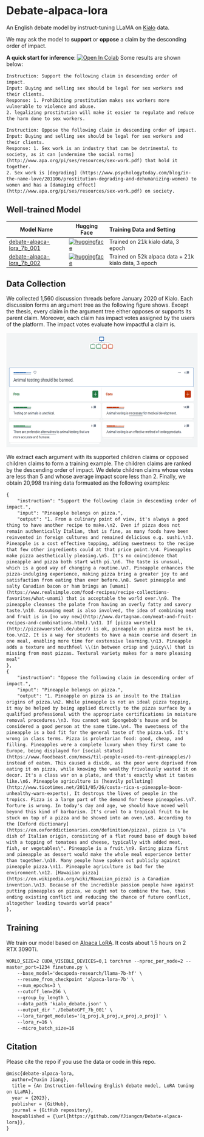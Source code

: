 # Debate-alpaca-lora
An English debate model by instruct-tuning LLaMA on [Kialo](https://www.kialo.com/) data. 

We may ask the model to **support** or **oppose** a claim by the desconding order of impact.

**A quick start for inference**: <a href="https://colab.research.google.com/drive/1emuN4LcO4X2-BCoATbhawIZeGBr-d3Y-?usp=sharing" target="_parent"><img src="https://colab.research.google.com/assets/colab-badge.svg" alt="Open In Colab"/></a> Some results are shown below:

```
Instruction: Support the following claim in descending order of impact.
Input: Buying and selling sex should be legal for sex workers and their clients.
Response: 1. Prohibiting prostitution makes sex workers more vulnerable to violence and abuse.
2. legalizing prostitution will make it easier to regulate and reduce the harm done to sex workers.
```

```
Instruction: Oppose the following claim in descending order of impact.
Input: Buying and selling sex should be legal for sex workers and their clients.
Response: 1. Sex work is an industry that can be detrimental to society, as it can [undermine the social norms](http://www.apa.org/pi/ses/resources/sex-work.pdf) that hold it together.
2. Sex work is [degrading] (https://www.psychologytoday.com/blog/in-the-name-love/201106/prostitution-degrading-and-dehumanizing-women) to women and has a [damaging effect] (http://www.apa.org/pi/ses/resources/sex-work.pdf) on society.
```

## Well-trained Model

| Model Name | Hugging Face | Training Data and Setting |
| --- | --- | :--- |
| [debate-alpaca-lora_7b_001](https://huggingface.co/YuxinJiang/debate-alpaca-lora_7b_001) | [![huggingface](https://img.shields.io/badge/%F0%9F%A4%97-huggingface-yellow)](https://huggingface.co/YuxinJiang/debate-alpaca-lora_7b_001) | Trained on 21k kialo data, 3 epoch |
| [debate-alpaca-lora_7b_002](https://huggingface.co/YuxinJiang/debate-alpaca-lora_7b_002) | [![huggingface](https://img.shields.io/badge/%F0%9F%A4%97-huggingface-yellow)](https://huggingface.co/YuxinJiang/debate-alpaca-lora_7b_002) | Trained on 52k alpaca data + 21k kialo data, 3 epoch |

## Data Collection
We collected 1,560 discussion threads before January 2020 of Kialo. Each discussion forms an argument tree as the following figure shows. Except the thesis, every claim in the argument tree either opposes or supports its parent claim. Moreover, each claim has impact votes assigned by the users of the platform. The impact votes evaluate how impactful a claim is.

<img src="https://github.com/YJiangcm/Debate-alpaca-lora/blob/master/pics/kialo_example.png" width="600" height="300">

We extract each argument with its supported children claims or opposed children claims to form a training example. The children claims are ranked by the descending order of impact. We delete children claims whose votes are less than 5 and whose average impact score less than 2. Finally, we obtain 20,998 training data formuated as the following examples:
```
{
    "instruction": "Support the following claim in descending order of impact.",
    "input": "Pineapple belongs on pizza.",
    "output": "1. From a culinary point of view, it's always a good thing to have another recipe to make.\n2. Even if pizza does not remain authentically Italian, that is fine, as many foods have been reinvented in foreign cultures and remained delicious e.g. sushi.\n3. Pineapple is a cost effective topping, adding sweetness to the recipe that few other ingredients could at that price point.\n4. Pineapples make pizza aesthetically pleasing.\n5. It's no coincidence that pineapple and pizza both start with pi.\n6. The taste is unusual, which is a good way of changing a routine.\n7. Pineapple enhances the pizza-indulging experience, making pizza bring a greater joy to and satisfaction from eating than ever before.\n8. Sweet pineapple and salty Canadian bacon or ham brings an [umami](https://www.realsimple.com/food-recipes/recipe-collections-favorites/what-umami) that is acceptable the world over.\n9. The pineapple cleanses the palate from having an overly fatty and savory taste.\n10. Assuming meat is also involved, the idea of combining meat and fruit is in [no way new](http://www.dartagnan.com/meat-and-fruit-recipes-and-combinations.html).\n11. If [pizza wurstel](http://pizzawuerstel.de/uber/) is ok, pineapple on pizza must be ok, too.\n12. It is a way for students to have a main course and desert in one meal, enabling more time for exstensive learning.\n13. Pineapple adds a texture and mouthfeel \\(in between crisp and juicy\\) that is missing from most pizzas. Textural variety makes for a more pleasing meal"
},
{
    "instruction": "Oppose the following claim in descending order of impact.",
    "input": "Pineapple belongs on pizza.",
    "output": "1. Pineapple on pizza is an insult to the Italian origins of pizza.\n2. While pineapple is not an ideal pizza topping, it may be helped by being applied directly to the pizza surface by a qualified professional with the appropriate certifications in moisture removal procedures.\n3. You cannot eat Spongebob's house and be considered a good person at the same time.\n4. The sweetness of the pineapple is a bad fit for the general taste of the pizza.\n5. It's wrong in class terms. Pizza is proletarian food: good, cheap, and filling. Pineapples were a complete luxury when they first came to Europe, being displayed for [social status](https://www.foodbeast.com/news/til-people-used-to-rent-pineapples/) instead of eaten. This caused a divide, as the poor were deprived from eating it on pizza, while knowing the wealthy frivolously wasted it on decor. It's a class war on a plate, and that's exactly what it tastes like.\n6. Pineapple agriculture is [heavily polluting](http://www.ticotimes.net/2011/05/26/costa-rica-s-pineapple-boom-unhealthy-warn-experts), It destroys the lives of people in the tropics. Pizza is a large part of the demand for these pineapples.\n7. Torture is wrong. In today's day and age, we should have moved well beyond this kind of barbarism. It's cruel to a tropical fruit to be stuck on top of a pizza and be shoved into an oven.\n8. According to the [Oxford dictionary](https://en.oxforddictionaries.com/definition/pizza), pizza is \"a dish of Italian origin, consisting of a flat round base of dough baked with a topping of tomatoes and cheese, typically with added meat, fish, or vegetables\". Pineapple is a fruit.\n9. Eating pizza first and pineapple as dessert would make the whole meal experience better than together.\n10. Many people have spoken out publicly against pineapple pizza.\n11. Pineapple agriculture is bad for the environment.\n12. [Hawaiian pizza](https://en.wikipedia.org/wiki/Hawaiian_pizza) is a Canadian invention.\n13. Because of the incredible passion people have against putting pineapples on pizza, we ought not to combine the two, thus ending existing conflict and reducing the chance of future conflict, altogether leading towards world peace"
},
```

## Training
We train our model based on [Alpaca LoRA](https://github.com/tloen/alpaca-lora). It costs about 1.5 hours on 2 RTX 3090Ti.
```
WORLD_SIZE=2 CUDA_VISIBLE_DEVICES=0,1 torchrun --nproc_per_node=2 --master_port=1234 finetune.py \
    --base_model='decapoda-research/llama-7b-hf' \
    --resume_from_checkpoint 'alpaca-lora-7b' \
    --num_epochs=3 \
    --cutoff_len=256 \
    --group_by_length \
    --data_path 'kialo_debate.json' \
    --output_dir './DebateGPT_7b_001' \
    --lora_target_modules='[q_proj,k_proj,v_proj,o_proj]' \
    --lora_r=16 \
    --micro_batch_size=16
```


## Citation

Please cite the repo if you use the data or code in this repo.

```
@misc{debate-alpaca-lora,
  author={Yuxin Jiang},
  title = {An Instruction-following English debate model, LoRA tuning on LLaMA},
  year = {2023},
  publisher = {GitHub},
  journal = {GitHub repository},
  howpublished = {\url{https://github.com/YJiangcm/Debate-alpaca-lora}},
}
```

